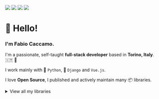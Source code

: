 [![](https://img.shields.io/github/stars/fabiocaccamo?style=flat&color=black&logo=github&logoColor=white&label=GitHub%20stars)](https://github.com/fabiocaccamo)
[![](https://img.shields.io/github/sponsors/fabiocaccamo?style=flat&color=purple&logo=github&logoColor=white&label=GitHub%20sponsors)](https://github.com/sponsors/fabiocaccamo)
[![](https://img.shields.io/github/followers/fabiocaccamo?style=flat&color=blueviolet&label=GitHub%20followers&logo=github)](https://github.com/fabiocaccamo?tab=followers)
[![](https://polar.sh/embed/seeks-funding-shield.svg?org=fabiocaccamo)](https://polar.sh/fabiocaccamo)

# :wave: Hello!
### I'm Fabio Caccamo.
I'm a passionate, self-taught **full-stack developer** based in **Torino, Italy**. :it: :pinched_fingers:

I work mainly with :snake: `Python`, :unicorn: `Django` and `Vue.js`.

I love **Open Source**, I published and actively maintain many 📦 libraries.

<details><summary>View all my libraries</summary>
<p>
<table>
    <tbody>
        <tr>
            <td>
                :unicorn:
            </td>
            <td>
                <a href="https://github.com/fabiocaccamo/django-admin-interface">django-admin-interface</a>
            </td>
            <td>
                <a href="https://github.com/fabiocaccamo/django-admin-interface/stargazers"><img src="https://img.shields.io/github/stars/fabiocaccamo/django-admin-interface?style=flat&color=black" /></a>
            </td>
            <td>
                <a href="https://github.com/fabiocaccamo/django-admin-interface/issues"><img src="https://img.shields.io/github/issues/fabiocaccamo/django-admin-interface?style=flat" /></a>
            </td>
            <td>
                <a href="https://github.com/fabiocaccamo/django-admin-interface/pulls"><img src="https://img.shields.io/github/issues-pr/fabiocaccamo/django-admin-interface?style=flat" /></a>
            </td>
            <td>
                <a href="https://github.com/fabiocaccamo/django-admin-interface/actions"><img src="https://img.shields.io/github/actions/workflow/status/fabiocaccamo/django-admin-interface/test-package.yml?branch=main&label=build" /></a>
            </td>
        </tr>
        <tr>
            <td>
                :iphone:
            </td>
            <td>
                <a href="https://github.com/fabiocaccamo/FCUUID">FCUUID</a>
            </td>
            <td>
                <a href="https://github.com/fabiocaccamo/FCUUID/stargazers"><img src="https://img.shields.io/github/stars/fabiocaccamo/FCUUID?style=flat&color=black" /></a>
            </td>
            <td>
                <a href="https://github.com/fabiocaccamo/FCUUID/issues"><img src="https://img.shields.io/github/issues/fabiocaccamo/FCUUID?style=flat" /></a>
            </td>
            <td>
                <a href="https://github.com/fabiocaccamo/FCUUID/pulls"><img src="https://img.shields.io/github/issues-pr/fabiocaccamo/FCUUID?style=flat" /></a>
            </td>
            <td>
                &ndash;
            </td>
        </tr>
        <tr>
            <td>
                :snake:
            </td>
            <td>
                <a href="https://github.com/fabiocaccamo/python-benedict">python-benedict</a>
            </td>
            <td>
                <a href="https://github.com/fabiocaccamo/python-benedict/stargazers"><img src="https://img.shields.io/github/stars/fabiocaccamo/python-benedict?style=flat&color=black" /></a>
            </td>
            <td>
                <a href="https://github.com/fabiocaccamo/python-benedict/issues"><img src="https://img.shields.io/github/issues/fabiocaccamo/python-benedict?style=flat" /></a>
            </td>
            <td>
                <a href="https://github.com/fabiocaccamo/python-benedict/pulls"><img src="https://img.shields.io/github/issues-pr/fabiocaccamo/python-benedict?style=flat" /></a>
            </td>
            <td>
                <a href="https://github.com/fabiocaccamo/python-benedict/actions"><img src="https://img.shields.io/github/actions/workflow/status/fabiocaccamo/python-benedict/test-package.yml?branch=main&label=build" /></a>
            </td>
        </tr>
        <tr>
            <td>
                :iphone:
            </td>
            <td>
                <a href="https://github.com/fabiocaccamo/FCFileManager">FCFileManager</a>
            </td>
            <td>
                <a href="https://github.com/fabiocaccamo/FCFileManager/stargazers"><img src="https://img.shields.io/github/stars/fabiocaccamo/FCFileManager?style=flat&color=black" /></a>
            </td>
            <td>
                <a href="https://github.com/fabiocaccamo/FCFileManager/issues"><img src="https://img.shields.io/github/issues/fabiocaccamo/FCFileManager?style=flat" /></a>
            </td>
            <td>
                <a href="https://github.com/fabiocaccamo/FCFileManager/pulls"><img src="https://img.shields.io/github/issues-pr/fabiocaccamo/FCFileManager?style=flat" /></a>
            </td>
            <td>
                &ndash;
            </td>
        </tr>
        <tr>
            <td>
                :unicorn:
            </td>
            <td>
                <a href="https://github.com/fabiocaccamo/django-treenode">django-treenode</a>
            </td>
            <td>
                <a href="https://github.com/fabiocaccamo/django-treenode/stargazers"><img src="https://img.shields.io/github/stars/fabiocaccamo/django-treenode?style=flat&color=black" /></a>
            </td>
            <td>
                <a href="https://github.com/fabiocaccamo/django-treenode/issues"><img src="https://img.shields.io/github/issues/fabiocaccamo/django-treenode?style=flat" /></a>
            </td>
            <td>
                <a href="https://github.com/fabiocaccamo/django-treenode/pulls"><img src="https://img.shields.io/github/issues-pr/fabiocaccamo/django-treenode?style=flat" /></a>
            </td>
            <td>
                <a href="https://github.com/fabiocaccamo/django-treenode/actions"><img src="https://img.shields.io/github/actions/workflow/status/fabiocaccamo/django-treenode/test-package.yml?branch=main&label=build" /></a>
            </td>
        </tr>
        <tr>
            <td>
                :unicorn:
            </td>
            <td>
                <a href="https://github.com/fabiocaccamo/django-colorfield">django-colorfield</a>
            </td>
            <td>
                <a href="https://github.com/fabiocaccamo/django-colorfield/stargazers"><img src="https://img.shields.io/github/stars/fabiocaccamo/django-colorfield?style=flat&color=black" /></a>
            </td>
            <td>
                <a href="https://github.com/fabiocaccamo/django-colorfield/issues"><img src="https://img.shields.io/github/issues/fabiocaccamo/django-colorfield?style=flat" /></a>
            </td>
            <td>
                <a href="https://github.com/fabiocaccamo/django-colorfield/pulls"><img src="https://img.shields.io/github/issues-pr/fabiocaccamo/django-colorfield?style=flat" /></a>
            </td>
            <td>
                <a href="https://github.com/fabiocaccamo/django-colorfield/actions"><img src="https://img.shields.io/github/actions/workflow/status/fabiocaccamo/django-colorfield/test-package.yml?branch=main&label=build" /></a>
            </td>
        </tr>
        <tr>
            <td>
                :unicorn:
            </td>
            <td>
                <a href="https://github.com/fabiocaccamo/django-extra-settings">django-extra-settings</a>
            </td>
            <td>
                <a href="https://github.com/fabiocaccamo/django-extra-settings/stargazers"><img src="https://img.shields.io/github/stars/fabiocaccamo/django-extra-settings?style=flat&color=black" /></a>
            </td>
            <td>
                <a href="https://github.com/fabiocaccamo/django-extra-settings/issues"><img src="https://img.shields.io/github/issues/fabiocaccamo/django-extra-settings?style=flat" /></a>
            </td>
            <td>
                <a href="https://github.com/fabiocaccamo/django-extra-settings/pulls"><img src="https://img.shields.io/github/issues-pr/fabiocaccamo/django-extra-settings?style=flat" /></a>
            </td>
            <td>
                <a href="https://github.com/fabiocaccamo/django-extra-settings/actions"><img src="https://img.shields.io/github/actions/workflow/status/fabiocaccamo/django-extra-settings/test-package.yml?branch=main&label=build" /></a>
            </td>
        </tr>
        <tr>
            <td>
                :unicorn:
            </td>
            <td>
                <a href="https://github.com/fabiocaccamo/django-maintenance-mode">django-maintenance-mode</a>
            </td>
            <td>
                <a href="https://github.com/fabiocaccamo/django-maintenance-mode/stargazers"><img src="https://img.shields.io/github/stars/fabiocaccamo/django-maintenance-mode?style=flat&color=black" /></a>
            </td>
            <td>
                <a href="https://github.com/fabiocaccamo/django-maintenance-mode/issues"><img src="https://img.shields.io/github/issues/fabiocaccamo/django-maintenance-mode?style=flat" /></a>
            </td>
            <td>
                <a href="https://github.com/fabiocaccamo/django-maintenance-mode/pulls"><img src="https://img.shields.io/github/issues-pr/fabiocaccamo/django-maintenance-mode?style=flat" /></a>
            </td>
            <td>
                <a href="https://github.com/fabiocaccamo/django-maintenance-mode/actions"><img src="https://img.shields.io/github/actions/workflow/status/fabiocaccamo/django-maintenance-mode/test-package.yml?branch=main&label=build" /></a>
            </td>
        </tr>
        <tr>
            <td>
                :iphone:
            </td>
            <td>
                <a href="https://github.com/fabiocaccamo/FCCurrentLocationGeocoder">FCCurrentLocationGeocoder</a>
            </td>
            <td>
                <a href="https://github.com/fabiocaccamo/FCCurrentLocationGeocoder/stargazers"><img src="https://img.shields.io/github/stars/fabiocaccamo/FCCurrentLocationGeocoder?style=flat&color=black" /></a>
            </td>
            <td>
                <a href="https://github.com/fabiocaccamo/FCCurrentLocationGeocoder/issues"><img src="https://img.shields.io/github/issues/fabiocaccamo/FCCurrentLocationGeocoder?style=flat" /></a>
            </td>
            <td>
                <a href="https://github.com/fabiocaccamo/FCCurrentLocationGeocoder/pulls"><img src="https://img.shields.io/github/issues-pr/fabiocaccamo/FCCurrentLocationGeocoder?style=flat" /></a>
            </td>
            <td>
                &ndash;
            </td>
        </tr>
        <tr>
            <td>
                :snake:
            </td>
            <td>
                <a href="https://github.com/fabiocaccamo/python-fsutil">python-fsutil</a>
            </td>
            <td>
                <a href="https://github.com/fabiocaccamo/python-fsutil/stargazers"><img src="https://img.shields.io/github/stars/fabiocaccamo/python-fsutil?style=flat&color=black" /></a>
            </td>
            <td>
                <a href="https://github.com/fabiocaccamo/python-fsutil/issues"><img src="https://img.shields.io/github/issues/fabiocaccamo/python-fsutil?style=flat" /></a>
            </td>
            <td>
                <a href="https://github.com/fabiocaccamo/python-fsutil/pulls"><img src="https://img.shields.io/github/issues-pr/fabiocaccamo/python-fsutil?style=flat" /></a>
            </td>
            <td>
                <a href="https://github.com/fabiocaccamo/python-fsutil/actions"><img src="https://img.shields.io/github/actions/workflow/status/fabiocaccamo/python-fsutil/test-package.yml?branch=main&label=build" /></a>
            </td>
        </tr>
        <tr>
            <td>
                :iphone:
            </td>
            <td>
                <a href="https://github.com/fabiocaccamo/FCIPAddressGeocoder">FCIPAddressGeocoder</a>
            </td>
            <td>
                <a href="https://github.com/fabiocaccamo/FCIPAddressGeocoder/stargazers"><img src="https://img.shields.io/github/stars/fabiocaccamo/FCIPAddressGeocoder?style=flat&color=black" /></a>
            </td>
            <td>
                <a href="https://github.com/fabiocaccamo/FCIPAddressGeocoder/issues"><img src="https://img.shields.io/github/issues/fabiocaccamo/FCIPAddressGeocoder?style=flat" /></a>
            </td>
            <td>
                <a href="https://github.com/fabiocaccamo/FCIPAddressGeocoder/pulls"><img src="https://img.shields.io/github/issues-pr/fabiocaccamo/FCIPAddressGeocoder?style=flat" /></a>
            </td>
            <td>
                &ndash;
            </td>
        </tr>
        <tr>
            <td>
                :unicorn:
            </td>
            <td>
                <a href="https://github.com/fabiocaccamo/django-freeze">django-freeze</a>
            </td>
            <td>
                <a href="https://github.com/fabiocaccamo/django-freeze/stargazers"><img src="https://img.shields.io/github/stars/fabiocaccamo/django-freeze?style=flat&color=black" /></a>
            </td>
            <td>
                <a href="https://github.com/fabiocaccamo/django-freeze/issues"><img src="https://img.shields.io/github/issues/fabiocaccamo/django-freeze?style=flat" /></a>
            </td>
            <td>
                <a href="https://github.com/fabiocaccamo/django-freeze/pulls"><img src="https://img.shields.io/github/issues-pr/fabiocaccamo/django-freeze?style=flat" /></a>
            </td>
            <td>
                <a href="https://github.com/fabiocaccamo/django-freeze/actions"><img src="https://img.shields.io/github/actions/workflow/status/fabiocaccamo/django-freeze/test-package.yml?branch=main&label=build" /></a>
            </td>
        </tr>
        <tr>
            <td>
                :snake:
            </td>
            <td>
                <a href="https://github.com/fabiocaccamo/python-codicefiscale">python-codicefiscale</a>
            </td>
            <td>
                <a href="https://github.com/fabiocaccamo/python-codicefiscale/stargazers"><img src="https://img.shields.io/github/stars/fabiocaccamo/python-codicefiscale?style=flat&color=black" /></a>
            </td>
            <td>
                <a href="https://github.com/fabiocaccamo/python-codicefiscale/issues"><img src="https://img.shields.io/github/issues/fabiocaccamo/python-codicefiscale?style=flat" /></a>
            </td>
            <td>
                <a href="https://github.com/fabiocaccamo/python-codicefiscale/pulls"><img src="https://img.shields.io/github/issues-pr/fabiocaccamo/python-codicefiscale?style=flat" /></a>
            </td>
            <td>
                <a href="https://github.com/fabiocaccamo/python-codicefiscale/actions"><img src="https://img.shields.io/github/actions/workflow/status/fabiocaccamo/python-codicefiscale/test-package.yml?branch=main&label=build" /></a>
            </td>
        </tr>
        <tr>
            <td>
                :unicorn:
            </td>
            <td>
                <a href="https://github.com/fabiocaccamo/django-redirects">django-redirects</a>
            </td>
            <td>
                <a href="https://github.com/fabiocaccamo/django-redirects/stargazers"><img src="https://img.shields.io/github/stars/fabiocaccamo/django-redirects?style=flat&color=black" /></a>
            </td>
            <td>
                <a href="https://github.com/fabiocaccamo/django-redirects/issues"><img src="https://img.shields.io/github/issues/fabiocaccamo/django-redirects?style=flat" /></a>
            </td>
            <td>
                <a href="https://github.com/fabiocaccamo/django-redirects/pulls"><img src="https://img.shields.io/github/issues-pr/fabiocaccamo/django-redirects?style=flat" /></a>
            </td>
            <td>
                <a href="https://github.com/fabiocaccamo/django-redirects/actions"><img src="https://img.shields.io/github/actions/workflow/status/fabiocaccamo/django-redirects/test-package.yml?branch=main&label=build" /></a>
            </td>
        </tr>
        <tr>
            <td>
                :snake:
            </td>
            <td>
                <a href="https://github.com/fabiocaccamo/python-fontbro">python-fontbro</a>
            </td>
            <td>
                <a href="https://github.com/fabiocaccamo/python-fontbro/stargazers"><img src="https://img.shields.io/github/stars/fabiocaccamo/python-fontbro?style=flat&color=black" /></a>
            </td>
            <td>
                <a href="https://github.com/fabiocaccamo/python-fontbro/issues"><img src="https://img.shields.io/github/issues/fabiocaccamo/python-fontbro?style=flat" /></a>
            </td>
            <td>
                <a href="https://github.com/fabiocaccamo/python-fontbro/pulls"><img src="https://img.shields.io/github/issues-pr/fabiocaccamo/python-fontbro?style=flat" /></a>
            </td>
            <td>
                <a href="https://github.com/fabiocaccamo/python-fontbro/actions"><img src="https://img.shields.io/github/actions/workflow/status/fabiocaccamo/python-fontbro/test-package.yml?branch=main&label=build" /></a>
            </td>
        </tr>
        <tr>
            <td>
                :computer:
            </td>
            <td>
                <a href="https://github.com/fabiocaccamo/utils.js">utils.js</a>
            </td>
            <td>
                <a href="https://github.com/fabiocaccamo/utils.js/stargazers"><img src="https://img.shields.io/github/stars/fabiocaccamo/utils.js?style=flat&color=black" /></a>
            </td>
            <td>
                <a href="https://github.com/fabiocaccamo/utils.js/issues"><img src="https://img.shields.io/github/issues/fabiocaccamo/utils.js?style=flat" /></a>
            </td>
            <td>
                <a href="https://github.com/fabiocaccamo/utils.js/pulls"><img src="https://img.shields.io/github/issues-pr/fabiocaccamo/utils.js?style=flat" /></a>
            </td>
            <td>
                <a href="https://github.com/fabiocaccamo/utils.js/actions"><img src="https://img.shields.io/github/actions/workflow/status/fabiocaccamo/utils.js/test-package.yml?branch=main&label=build" /></a>
            </td>
        </tr>
        <tr>
            <td>
                :unicorn:
            </td>
            <td>
                <a href="https://github.com/fabiocaccamo/django-cache-cleaner">django-cache-cleaner</a>
            </td>
            <td>
                <a href="https://github.com/fabiocaccamo/django-cache-cleaner/stargazers"><img src="https://img.shields.io/github/stars/fabiocaccamo/django-cache-cleaner?style=flat&color=black" /></a>
            </td>
            <td>
                <a href="https://github.com/fabiocaccamo/django-cache-cleaner/issues"><img src="https://img.shields.io/github/issues/fabiocaccamo/django-cache-cleaner?style=flat" /></a>
            </td>
            <td>
                <a href="https://github.com/fabiocaccamo/django-cache-cleaner/pulls"><img src="https://img.shields.io/github/issues-pr/fabiocaccamo/django-cache-cleaner?style=flat" /></a>
            </td>
            <td>
                <a href="https://github.com/fabiocaccamo/django-cache-cleaner/actions"><img src="https://img.shields.io/github/actions/workflow/status/fabiocaccamo/django-cache-cleaner/test-package.yml?branch=main&label=build" /></a>
            </td>
        </tr>
        <tr>
            <td>
                :octocat:
            </td>
            <td>
                <a href="https://github.com/fabiocaccamo/create-matrix-action">create-matrix-action</a>
            </td>
            <td>
                <a href="https://github.com/fabiocaccamo/create-matrix-action/stargazers"><img src="https://img.shields.io/github/stars/fabiocaccamo/create-matrix-action?style=flat&color=black" /></a>
            </td>
            <td>
                <a href="https://github.com/fabiocaccamo/create-matrix-action/issues"><img src="https://img.shields.io/github/issues/fabiocaccamo/create-matrix-action?style=flat" /></a>
            </td>
            <td>
                <a href="https://github.com/fabiocaccamo/create-matrix-action/pulls"><img src="https://img.shields.io/github/issues-pr/fabiocaccamo/create-matrix-action?style=flat" /></a>
            </td>
            <td>
                <a href="https://github.com/fabiocaccamo/create-matrix-action/actions"><img src="https://img.shields.io/github/actions/workflow/status/fabiocaccamo/create-matrix-action/test-action.yaml?branch=main&label=build" /></a>
            </td>
        </tr>
        <tr>
            <td>
                :computer:
            </td>
            <td>
                <a href="https://github.com/fabiocaccamo/tabbo.js">tabbo.js</a>
            </td>
            <td>
                <a href="https://github.com/fabiocaccamo/tabbo.js/stargazers"><img src="https://img.shields.io/github/stars/fabiocaccamo/tabbo.js?style=flat&color=black" /></a>
            </td>
            <td>
                <a href="https://github.com/fabiocaccamo/tabbo.js/issues"><img src="https://img.shields.io/github/issues/fabiocaccamo/tabbo.js?style=flat" /></a>
            </td>
            <td>
                <a href="https://github.com/fabiocaccamo/tabbo.js/pulls"><img src="https://img.shields.io/github/issues-pr/fabiocaccamo/tabbo.js?style=flat" /></a>
            </td>
            <td>
                &ndash;
            </td>
        </tr>
    </tbody>
</table>
</p>
</details>
